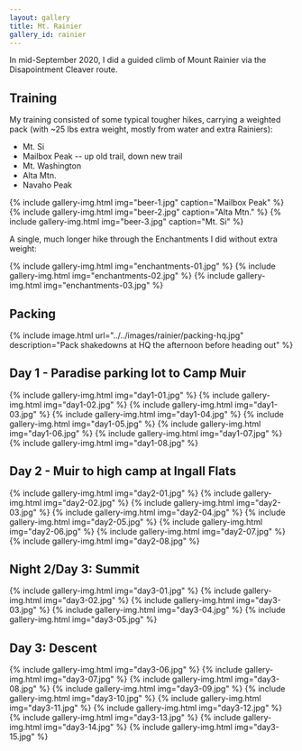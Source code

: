 ```yaml
---
layout: gallery
title: Mt. Rainier
gallery_id: rainier
---
```


In mid-September 2020, I did a guided climb of Mount Rainier via the Disapointment Cleaver route.

## Training

My training consisted of some typical tougher hikes, carrying a weighted pack (with ~25 lbs extra weight, mostly from water and extra Rainiers):

* Mt. Si
* Mailbox Peak -- up old trail, down new trail
* Mt. Washington
* Alta Mtn.
* Navaho Peak

<div class="image-gallery">
{% include gallery-img.html img="beer-1.jpg" caption="Mailbox Peak" %}
{% include gallery-img.html img="beer-2.jpg" caption="Alta Mtn." %}
{% include gallery-img.html img="beer-3.jpg" caption="Mt. Si" %}
</div>

A single, much longer hike through the Enchantments I did without extra weight:

<div class="image-gallery">
{% include gallery-img.html img="enchantments-01.jpg" %}
{% include gallery-img.html img="enchantments-02.jpg" %}
{% include gallery-img.html img="enchantments-03.jpg" %}
</div>

## Packing

{% include image.html url="../../images/rainier/packing-hq.jpg" description="Pack shakedowns at HQ the afternoon before heading out" %}

## Day 1 - Paradise parking lot to Camp Muir

<div class="image-gallery">
{% include gallery-img.html img="day1-01.jpg" %}
{% include gallery-img.html img="day1-02.jpg" %}
{% include gallery-img.html img="day1-03.jpg" %}
{% include gallery-img.html img="day1-04.jpg" %}
{% include gallery-img.html img="day1-05.jpg" %}
{% include gallery-img.html img="day1-06.jpg" %}
{% include gallery-img.html img="day1-07.jpg" %}
{% include gallery-img.html img="day1-08.jpg" %}
</div>

## Day 2 - Muir to high camp at Ingall Flats

<div class="image-gallery">
{% include gallery-img.html img="day2-01.jpg" %}
{% include gallery-img.html img="day2-02.jpg" %}
{% include gallery-img.html img="day2-03.jpg" %}
{% include gallery-img.html img="day2-04.jpg" %}
{% include gallery-img.html img="day2-05.jpg" %}
{% include gallery-img.html img="day2-06.jpg" %}
{% include gallery-img.html img="day2-07.jpg" %}
{% include gallery-img.html img="day2-08.jpg" %}
</div>

## Night 2/Day 3: Summit

<div class="image-gallery">
{% include gallery-img.html img="day3-01.jpg" %}
{% include gallery-img.html img="day3-02.jpg" %}
{% include gallery-img.html img="day3-03.jpg" %}
{% include gallery-img.html img="day3-04.jpg" %}
{% include gallery-img.html img="day3-05.jpg" %}
</div>

## Day 3: Descent

<div class="image-gallery">
{% include gallery-img.html img="day3-06.jpg" %}
{% include gallery-img.html img="day3-07.jpg" %}
{% include gallery-img.html img="day3-08.jpg" %}
{% include gallery-img.html img="day3-09.jpg" %}
{% include gallery-img.html img="day3-10.jpg" %}
{% include gallery-img.html img="day3-11.jpg" %}
{% include gallery-img.html img="day3-12.jpg" %}
{% include gallery-img.html img="day3-13.jpg" %}
{% include gallery-img.html img="day3-14.jpg" %}
{% include gallery-img.html img="day3-15.jpg" %}
</div>
